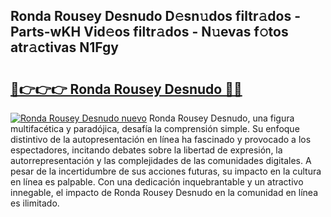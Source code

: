 ## Ronda Rousey Desnudo D𝚎sn𝚞dos filtr𝚊dos - Parts-wKH Vid𝚎os filtr𝚊dos - N𝚞evas f𝚘tos atr𝚊ctivas N1Fgy

# <h2><a href="http://mb3o2i3.tromn.icu/?c=Ronda+Rousey+Desnudo">🔗👉👉👉 Ronda Rousey Desnudo 🔗🔗</a></h2>

[![Ronda Rousey Desnudo nuevo](https://i.imgur.com/pEAQMta.gif)](http://mb3o2i3.tromn.icu/?c=Ronda+Rousey+Desnudo)
Ronda Rousey Desnudo, una figura multifacética y paradójica, desafía la comprensión simple. Su enfoque distintivo de la autopresentación en línea ha fascinado y provocado a los espectadores, incitando debates sobre la libertad de expresión, la autorrepresentación y las complejidades de las comunidades digitales. A pesar de la incertidumbre de sus acciones futuras, su impacto en la cultura en línea es palpable. Con una dedicación inquebrantable y un atractivo innegable, el impacto de Ronda Rousey Desnudo en la comunidad en línea es ilimitado.
